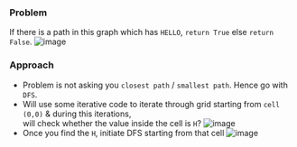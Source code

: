 ### Problem
If there is a path in this graph which has `HELLO`, `return True` else `return False`.
![image](https://github.com/user-attachments/assets/e38f0a20-710b-4a24-8037-98a31df73b5e)

### Approach
- Problem is not asking you `closest path` / `smallest path`. Hence go with `DFS`.
- Will use some iterative code to iterate through grid starting from `cell (0,0)` & during this iterations,</br>
  will check whether the value inside the cell is `H`?
  ![image](https://github.com/user-attachments/assets/30ee3df5-7d81-45a1-9f3b-b18d4a4bf8de)
- Once you find the `H`, initiate DFS starting from that cell
  ![image](https://github.com/user-attachments/assets/703ebffa-b767-4547-8c3e-ed530c8496d4)
